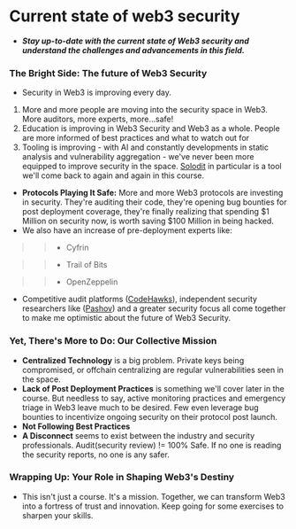 # Current state of web3 security
- ***Stay up-to-date with the current state of Web3 security and understand the challenges and advancements in this field.***

### The Bright Side: The future of Web3 Security
- Security in Web3 is improving every day.

1. More and more people are moving into the security space in Web3. More auditors, more experts, more...safe!
2. Education is improving in Web3 Security and Web3 as a whole. People are more informed of best practices and what to watch out for
3. Tooling is improving - with AI and constantly developments in static analysis and vulnerability aggregation - we've never been more equipped to improve security in the space. [Solodit](https://solodit.xyz/) in particular is a tool we'll come back to again and again in this course.

- **Protocols Playing It Safe:** More and more Web3 protocols are investing in security. They're auditing their code, they're opening bug bounties for post deployment coverage, they're finally realizing that spending $1 Million on security now, is worth saving $100 Million in being hacked.
- We also have an increase of pre-deployment experts like:

>> * Cyfrin

>> * Trail of Bits

>> * OpenZeppelin

- Competitive audit platforms ([CodeHawks](https://www.codehawks.com/)), independent security researchers like ([Pashov](https://twitter.com/pashovkrum)) and a greater security focus all come together to make me optimistic about the future of Web3 Security.

### Yet, There's More to Do: Our Collective Mission
* **Centralized Technology** is a big problem. Private keys being compromised, or offchain centralizing are regular vulnerabilities seen in the space.
* **Lack of Post Deployment Practices** is something we'll cover later in the course. But needless to say, active monitoring practices and emergency triage in Web3 leave much to be desired. Few even leverage bug bounties to incentivize ongoing security on their protocol post launch.
* **Not Following Best Practices**
* **A Disconnect** seems to exist between the industry and security professionals. Audit(security review) != 100% Safe. If no one is reading the security reports, no one is any safer.

### Wrapping Up: Your Role in Shaping Web3's Destiny
- This isn't just a course. It's a mission. Together, we can transform Web3 into a fortress of trust and innovation. Keep going for some exercises to sharpen your skills.
